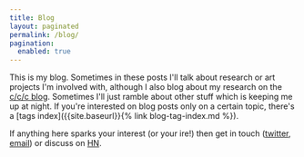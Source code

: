 ```yaml
---
title: Blog
layout: paginated
permalink: /blog/
pagination:
  enabled: true
---
```


This is my blog. Sometimes in these posts I'll talk about research or art
projects I'm involved with, although I also blog about my research on the [c/c/c
blog](https://cs.anu.edu.au/code-creativity-culture/news/). Sometimes I'll just
ramble about other stuff which is keeping me up at night. If you're interested
on blog posts only on a certain topic, there's a [tags index]({{site.baseurl}}{%
link blog-tag-index.md %}).

If anything here sparks your interest (or your ire!) then get in touch
([twitter](https://twitter.com/benswift), [email](mailto:ben.swift@anu.edu.au))
or discuss on [HN](https://news.ycombinator.com).
